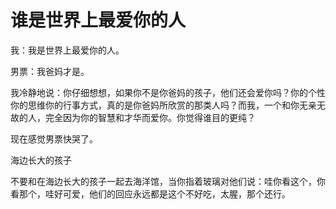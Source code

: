 # 谁是世界上最爱你的人

我：我是世界上最爱你的人。 

男票：我爸妈才是。 

我冷静地说：你仔细想想，如果你不是你爸妈的孩子，他们还会爱你吗？你的个性你的思维你的行事方式，真的是你爸妈所欣赏的那类人吗？而我，一个和你无亲无故的人，完全因为你的智慧和才华而爱你。你觉得谁目的更纯？ 

现在感觉男票快哭了。 

海边长大的孩子 

不要和在海边长大的孩子一起去海洋馆，当你指着玻璃对他们说：哇你看这个，你看那个，哇好可爱，他们的回应永远都是这个不好吃，太腥，那个还行。